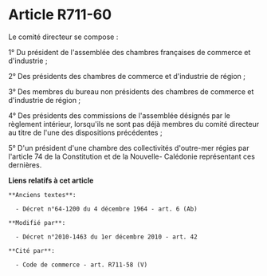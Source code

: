 # Article R711-60

Le comité directeur se compose :

1° Du président de l'assemblée des chambres françaises de commerce et d'industrie ;

2° Des présidents des chambres de commerce et d'industrie de région ;

3° Des membres du bureau non présidents des chambres de commerce et d'industrie de région ;

4° Des présidents des commissions de l'assemblée désignés par le règlement intérieur, lorsqu'ils ne sont pas déjà membres du
comité directeur au titre de l'une des dispositions précédentes ;

5° D'un président d'une chambre des collectivités d'outre-mer régies par l'article 74 de la Constitution et de la Nouvelle-
Calédonie représentant ces dernières.

**Liens relatifs à cet article**

	**Anciens textes**:

	  - Décret n°64-1200 du 4 décembre 1964 - art. 6 (Ab)

	**Modifié par**:

	  - Décret n°2010-1463 du 1er décembre 2010 - art. 42

	**Cité par**:

	  - Code de commerce - art. R711-58 (V)
